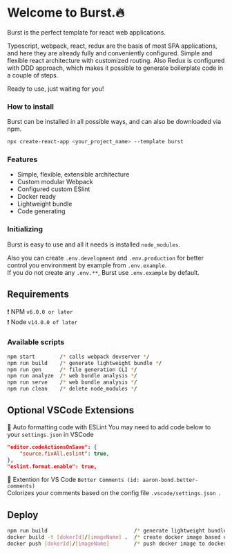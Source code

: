 # Welcome to Burst.🔥

Burst is the perfect template for react web applications.

Typescript, webpack, react, redux are the basis of most SPA applications, and here they are already fully and conveniently configured. Simple and flexible react architecture with customized routing. Also Redux is configured with DDD approach, which makes it possible to generate boilerplate code in a couple of steps.

Ready to use, just waiting for you!

### How to install
Burst can be installed in all possible ways, and can also be downloaded via npm.
```sh
npx create-react-app <your_project_name> --template burst
```
### Features
 - Simple, flexible, extensible architecture
 - Custom modular Webpack
 - Configured custom ESlint
 - Docker ready
 - Lightweight bundle
 - Code generating

### Initializing
Burst is easy to use and all it needs is installed `node_modules`.

Also you can create `.env.development` and `.env.production` for better control you environment by example from `.env.example`.</br>
If you do not create any `.env.**`, Burst use `.env.example` by default.

## Requirements
❗️ NPM `v6.0.0 or later`</br>
❗️ Node `v14.0.0 of later`

### Available scripts
```sh
npm start        /* calls webpack devserver */
npm run build    /* generate lightweight bundle */
npm run gen      /* file generation CLI */
npm run analyze  /* web bundle analysis */
npm run serve    /* web bundle analysis */
npm run clean    /* delete node_modules */
```
## Optional VSCode Extensions
📍 Auto formatting code with ESLint
You may need to add code below to your `settings.json` in VSCode
```json
"editor.codeActionsOnSave": {
    "source.fixAll.eslint": true,
},
"eslint.format.enable": true,
```

📍 Extention for VS Code `Better Comments (id: aaron-bond.better-comments)`</br>
Сolorizes your comments based on the config file ```.vscode/settings.json ```.

## Deploy
```sh
npm run build                            /* generate lightweight bundle */
docker build -t [dokerId]/[imageName] .  /* create docker image based on build */
docker push [dokerId]/[imageName]        /* push docker image to dockerHub */
```
